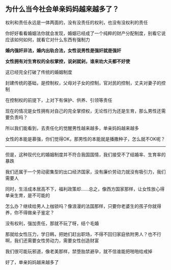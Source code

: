 ## 为什么当今社会单亲妈妈越来越多了？

权利和责任永远是一体两面的，没有没责任的权利，也没有没权利的责任

你好好看看婚姻法你就会发现，婚姻已经成了一个纯粹的财产分配制度，别看它说应该如何如何，就看它对什么东西有强制力

**婚内强奸非法，婚内出轨合法，女性说男性是强奸就是强奸**

**女性拥有对生育权的全权掌控，说剁就剁，谁来劝大夫都不好使**

这已经完全打破了传统的婚姻制度

封建传统的基础，是控制权，父母对子女的控制，官对民的控制，丈夫对妻子的控制

在控制权的前提下，上对下有保护、供养、引领等责任

现在的情况是女性拥有对自己的完全掌控权，无论性行为还是生育，那么男性还需要负责吗？

所以我们能看到，去责任化的觉醒男性越来越多，单亲妈妈越来越多

女性的本能是慕强，你们觉得OK，那男性的本能就是播撒种子，怎么就不OK呢？

* * *

但是，这种现代化的婚姻制度并不符合我国国情，我们接受不了结婚率、生育率的暴跌

我们还属于一个劳动密集型的出口经济国家，没有廉价劳动力就没有吸引力，我们需要人

同时，生活成本居高不下，福利政策却……总之，像西方国家那样，让女性放心得单亲生育，是不可能的

怎么办？继续给男人上枷锁吗？像浪漫的法国那样，只要你老婆生的孩子你就得养，你不得做亲子鉴定？

没有权利，强加责任，那就不玩了呀，结个毛婚

那就给女性压力，学日韩，把她们赶出职场，不得不回归家庭依附男人？也不行啊，我们还需要女性劳动力，需要女性创造财富

我们很可能玩邪道，像老美那样，禁堕胎禁避孕，就不信谁能把啪啪给戒掉

好了，单亲妈妈越来越多了